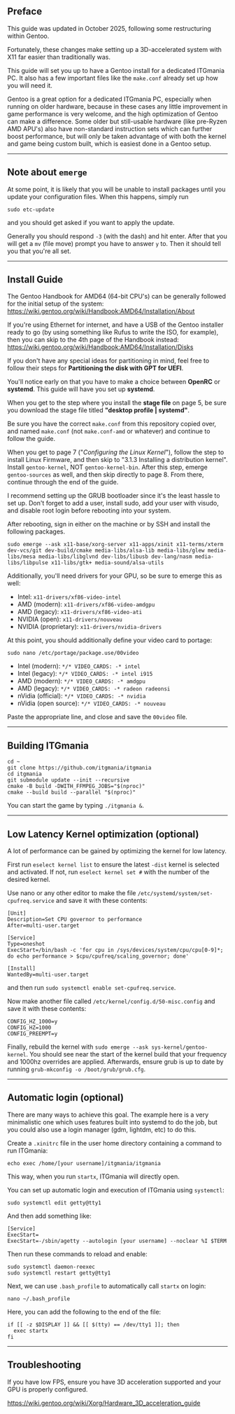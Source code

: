 ## Preface

This guide was updated in October 2025, following some restructuring within Gentoo.

Fortunately, these changes make setting up a 3D-accelerated system with X11 far easier than traditionally was.

This guide will set you up to have a Gentoo install for a dedicated ITGmania PC. It also has a few important files like the `make.conf` already set up how you will need it.

Gentoo is a great option for a dedicated ITGmania PC, especially when running on older hardware, because in these cases any little improvement in game performance is very welcome, and the high optimization of Gentoo can make a difference. Some older but still-usable hardware (like pre-Ryzen AMD APU's) also have non-standard instruction sets which can further boost performance, but will only be taken advantage of with both the kernel and game being custom built, which is easiest done in a Gentoo setup.

------------------

## Note about `emerge`

At some point, it is likely that you will be unable to install packages until you update your configuration files. When this happens, simply run

`sudo etc-update`

and you should get asked if you want to apply the update.

Generally you should respond `-3` (with the dash) and hit enter.  After that you will get a `mv` (file move) prompt you have to answer `y` to. Then it should tell you that you're all set.

------------------

## Install Guide

The Gentoo Handbook for AMD64 (64-bit CPU's) can be generally followed for the initial setup of the system: https://wiki.gentoo.org/wiki/Handbook:AMD64/Installation/About

If you're using Ethernet for internet, and have a USB of the Gentoo installer ready to go (by using something like Rufus to write the ISO, for example), then you can skip to the 4th page of the Handbook instead: https://wiki.gentoo.org/wiki/Handbook:AMD64/Installation/Disks

If you don't have any special ideas for partitioning in mind, feel free to follow their steps for **Partitioning the disk with GPT for UEFI**.

You'll notice early on that you have to make a choice between **OpenRC** or **systemd**. This guide will have you set up **systemd**.

When you get to the step where you install the **stage file** on page 5, be sure you download the stage file titled **"desktop profile | systemd"**.

Be sure you have the correct `make.conf` from this repository copied over, and named `make.conf` (not `make.conf-amd` or whatever) and continue to follow the guide.

When you get to page 7 ("*Configuring the Linux Kernel*"), follow the step to install Linux Firmware, and then skip to "3.1.3 Installing a distribution kernel". Install `gentoo-kernel`, NOT `gentoo-kernel-bin`. After this step, emerge `gentoo-sources` as well, and then skip directly to page 8. From there, continue through the end of the guide.

I recommend setting up the GRUB bootloader since it's the least hassle to set up. Don't forget to add a user, install sudo, add your user with visudo, and disable root login before rebooting into your system. 

After rebooting, sign in either on the machine or by SSH and install the following packages.

```
sudo emerge --ask x11-base/xorg-server x11-apps/xinit x11-terms/xterm dev-vcs/git dev-build/cmake media-libs/alsa-lib media-libs/glew media-libs/mesa media-libs/libglvnd dev-libs/libusb dev-lang/nasm media-libs/libpulse x11-libs/gtk+ media-sound/alsa-utils
```

Additionally, you'll need drivers for your GPU, so be sure to emerge this as well:

- Intel: `x11-drivers/xf86-video-intel`
- AMD (modern): `x11-drivers/xf86-video-amdgpu`
- AMD (legacy): `x11-drivers/xf86-video-ati`
- NVIDIA (open): `x11-drivers/nouveau`
- NVIDIA (proprietary): `x11-drivers/nvidia-drivers`

At this point, you should additionally define your video card to portage:

```
sudo nano /etc/portage/package.use/00video
```

- Intel (modern): `*/* VIDEO_CARDS: -* intel`
- Intel (legacy): `*/* VIDEO_CARDS: -* intel i915`
- AMD (modern): `*/* VIDEO_CARDS: -* amdgpu`
- AMD (legacy): `*/* VIDEO_CARDS: -* radeon radeonsi`
- nVidia (official): `*/* VIDEO_CARDS: -* nvidia`
- nVidia (open source): `*/* VIDEO_CARDS: -* nouveau`

Paste the appropriate line, and close and save the `00video` file. 

---------

## Building ITGmania

```
cd ~
git clone https://github.com/itgmania/itgmania
cd itgmania
git submodule update --init --recursive
cmake -B build -DWITH_FFMPEG_JOBS="$(nproc)"
cmake --build build --parallel "$(nproc)"
```

You can start the game by typing `./itgmania &`.

-----------

## Low Latency Kernel optimization (optional)

A lot of performance can be gained by optimizing the kernel for low latency.

First run `eselect kernel list` to ensure the latest `-dist` kernel is selected and activated.  If not, run `eselect kernel set #` with the number of the desired kernel.

Use nano or any other editor to make the file `/etc/systemd/system/set-cpufreq.service` and save it with these contents:

```
[Unit]
Description=Set CPU governor to performance
After=multi-user.target

[Service]
Type=oneshot
ExecStart=/bin/bash -c 'for cpu in /sys/devices/system/cpu/cpu[0-9]*; do echo performance > $cpu/cpufreq/scaling_governor; done'

[Install]
WantedBy=multi-user.target
```

and then run `sudo systemctl enable set-cpufreq.service`.

Now make another file called `/etc/kernel/config.d/50-misc.config` and save it with these contents:

```
CONFIG_HZ_1000=y
CONFIG_HZ=1000
CONFIG_PREEMPT=y
```

Finally, rebuild the kernel with `sudo emerge --ask sys-kernel/gentoo-kernel`. You should see near the start of the kernel build that your frequency and 1000hz overrides are applied. Afterwards, ensure grub is up to date by running `grub-mkconfig -o /boot/grub/grub.cfg`.

--------

## Automatic login (optional)

There are many ways to achieve this goal. The example here is a very minimalistic one which uses features built into systemd to do the job, but you could also use a login manager (gdm, lightdm, etc) to do this.

Create a `.xinitrc` file in the user home directory containing a command to run ITGmania:

```
echo exec /home/[your username]/itgmania/itgmania
```

This way, when you run `startx`, ITGmania will directly open.

You can set up automatic login and execution of ITGmania using `systemctl`:

```
sudo systemctl edit getty@tty1
```

And then add something like:

```
[Service]
ExecStart=
ExecStart=-/sbin/agetty --autologin [your username] --noclear %I $TERM
```

Then run these commands to reload and enable:

```
sudo systemctl daemon-reexec
sudo systemctl restart getty@tty1
```

Next, we can use `.bash_profile` to automatically call `startx` on login:

```
nano ~/.bash_profile
```

Here, you can add the following to the end of the file: 

```
if [[ -z $DISPLAY ]] && [[ $(tty) == /dev/tty1 ]]; then
  exec startx
fi
```

------------

## Troubleshooting

If you have low FPS, ensure you have 3D acceleration supported and your GPU is properly configured.

https://wiki.gentoo.org/wiki/Xorg/Hardware_3D_acceleration_guide

